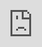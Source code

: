 ```yaml
---
layout: default
title: Make a Patch
nav_order: 2
has_children: false
parent: xEdit
---
```

# How to make a patch
Checkout this guide on how to use xEdit to make a patch

<div class="youtube-container">
  <iframe style="position: absolute; top: 0; left: 0; width: 100%; height: 100%;" 
    src="https://www.youtube.com/embed/eO9B8xMWRP0?si=WjeJpzUb9QxKHAh2" 
    title="YouTube video player" 
    frameborder="0" 
    allow="accelerometer; autoplay; clipboard-write; encrypted-media; gyroscope; picture-in-picture; web-share" 
    referrerpolicy="strict-origin-when-cross-origin" 
    allowfullscreen>
  </iframe>
</div>
